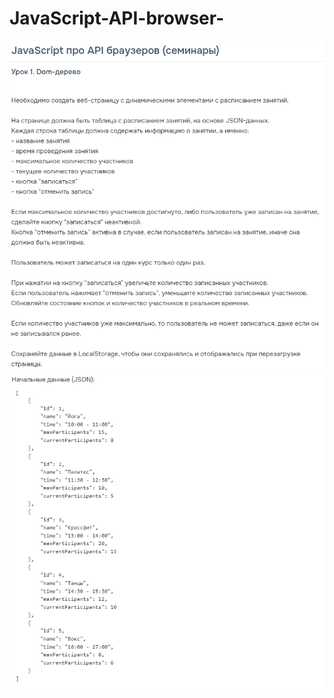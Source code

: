 # JavaScript-API-browser-
![Screenshot of homework 1](img/1.png)
![Screenshot of homework 1](img/2.png)
